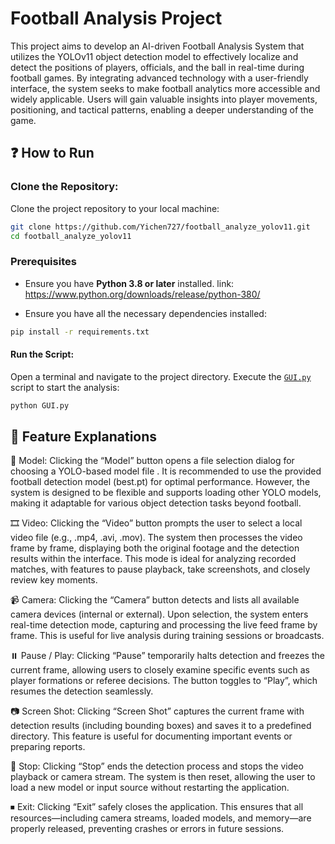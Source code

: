 
# Football Analysis Project

This project aims to develop an AI-driven Football Analysis System that utilizes the YOLOv11 object detection model to effectively localize and detect the positions of players, officials, and the ball in real-time during football games. By integrating advanced technology with a user-friendly interface, the system seeks to make football analytics more accessible and widely applicable. Users will gain valuable insights into player movements, positioning, and tactical patterns, enabling a deeper understanding of the game. 

## ❓ How to Run

### Clone the Repository:
Clone the project repository to your local machine:
```bash
git clone https://github.com/Yichen727/football_analyze_yolov11.git
cd football_analyze_yolov11
```

### Prerequisites
- Ensure you have **Python 3.8 or later** installed.
link: https://www.python.org/downloads/release/python-380/

- Ensure you have all the necessary dependencies installed:
```bash
pip install -r requirements.txt
```

#### Run the Script:
Open a terminal and navigate to the project directory. Execute the [`GUI.py`](GUI.py) script to start the analysis:
```bash
python GUI.py
```

## 📜 Feature Explanations
📂 Model:
Clicking the “Model” button opens a file selection dialog for choosing a YOLO-based model file . It is recommended to use the provided football detection model (best.pt) for optimal performance. However, the system is designed to be flexible and supports loading other YOLO models, making it adaptable for various object detection tasks beyond football.

🎞️ Video:
Clicking the “Video” button prompts the user to select a local video file (e.g., .mp4, .avi, .mov). The system then processes the video frame by frame, displaying both the original footage and the detection results within the interface. This mode is ideal for analyzing recorded matches, with features to pause playback, take screenshots, and closely review key moments.

📹 Camera:
Clicking the “Camera” button detects and lists all available camera devices (internal or external). Upon selection, the system enters real-time detection mode, capturing and processing the live feed frame by frame. This is useful for live analysis during training sessions or broadcasts.

⏸️ Pause / Play:
Clicking “Pause” temporarily halts detection and freezes the current frame, allowing users to closely examine specific events such as player formations or referee decisions. The button toggles to “Play”, which resumes the detection seamlessly.

📷 Screen Shot:
Clicking “Screen Shot” captures the current frame with detection results (including bounding boxes) and saves it to a predefined directory. This feature is useful for documenting important events or preparing reports.

🛑 Stop:
Clicking “Stop” ends the detection process and stops the video playback or camera stream. The system is then reset, allowing the user to load a new model or input source without restarting the application.

⏹ Exit:
Clicking “Exit” safely closes the application. This ensures that all resources—including camera streams, loaded models, and memory—are properly released, preventing crashes or errors in future sessions.


